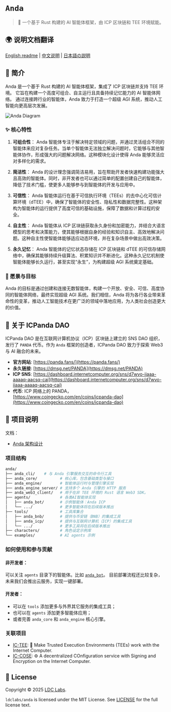 # `Anda`

> 🤖 一个基于 Rust 构建的 AI 智能体框架，由 ICP 区块链和 TEE 环境赋能。

## 🌍 说明文档翻译

[English readme](./README.md) | [中文说明](./README_CN.md) | [日本語の説明](./README_JA.md)

## 🐼 简介

Anda 是一个基于 Rust 构建的 AI 智能体框架，集成了 ICP 区块链并支持 TEE 环境。
它旨在构建一个高度可组合、自主运行且具备持续记忆能力的 AI 智能体网络。
通过连接跨行业的智能体，Anda 致力于打造一个超级 AGI 系统，推动人工智能向更高层次发展。

![Anda Diagram](./anda_diagram.webp)

### ✨ 核心特性

1. **可组合性**：
   Anda 智能体专注于解决特定领域的问题，并通过灵活组合不同的智能体来应对复杂任务。当单个智能体无法独立解决问题时，它能够与其他智能体协作，形成强大的问题解决网络。这种模块化设计使得 Anda 能够灵活应对多样化的需求。

2. **简洁性**：
   Anda 的设计理念强调简洁易用，旨在帮助开发者快速构建功能强大且高效的智能体。同时，非开发者也可以通过简单的配置创建自己的智能体，降低了技术门槛，使更多人能够参与到智能体的开发与应用中。

3. **可信性**：
   Anda 智能体运行在基于可信执行环境（TEEs）的去中心化可信计算环境（dTEE）中，确保了智能体的安全性、隐私性和数据完整性。这种架构为智能体的运行提供了高度可信的基础设施，保障了数据和计算过程的安全。

4. **自主性**：
   Anda 智能体从 ICP 区块链获取永久身份和加密能力，并结合大语言模型的思考和决策能力，使其能够根据自身的经验和知识自主、高效地解决问题。这种自主性使智能体能够适应动态环境，并在复杂场景中做出高效决策。

5. **永久记忆**：
   Anda 智能体的记忆状态存储在 ICP 区块链和 dTEE 的可信存储网络中，确保其能够持续升级算法、积累知识并不断进化。这种永久记忆机制使智能体能够长久运行，甚至实现“永生”，为构建超级 AGI 系统奠定基础。

### 🧠 愿景与目标

Anda 的目标是通过创建和连接无数智能体，构建一个开放、安全、可信、高度协同的智能体网络，最终实现超级 AGI 系统。我们相信，Anda 将为各行各业带来革命性的变革，推动人工智能技术在更广泛的领域中落地应用，为人类社会创造更大的价值。

## 🐼 关于 ICPanda DAO

ICPanda DAO 是在互联网计算机协议（ICP）区块链上建立的 SNS DAO 组织，发行了 `PANDA` 代币。作为 `Anda` 框架的创造者，ICPanda DAO 致力于探索 Web3 与 AI 融合的未来。

- **官方网站**: [https://panda.fans/](https://panda.fans/)
- **永久链接**: [https://dmsg.net/PANDA](https://dmsg.net/PANDA)
- **ICP SNS**: [https://dashboard.internetcomputer.org/sns/d7wvo-iiaaa-aaaaq-aacsq-cai](https://dashboard.internetcomputer.org/sns/d7wvo-iiaaa-aaaaq-aacsq-cai)
- **代币**: ICP 网络上的 PANDA，[https://www.coingecko.com/en/coins/icpanda-dao](https://www.coingecko.com/en/coins/icpanda-dao)

## 🔎 项目说明

文档：
- [Anda 架构设计](./docs/architecture_cn.md)

### 项目结构

```sh
anda/
├── anda_cli/    # 与 Anda 引擎服务交互的命令行工具
├── anda_core/          # 核心库，包含基础类型与接口
├── anda_engine/        # 智能体运行时与管理引擎实现
├── anda_engine_server/ # 支持多个 Anda 引擎的 HTTP 服务
├── anda_web3_client/   # 用于在非 TEE 环境的 Rust 语言 Web3 SDK。
├── agents/             # 各类AI智能体实现
│   ├── anda_bot/       # 示例智能体：Anda ICP
│   └── .../            # 更多智能体将在后续版本推出
├── tools/              # 工具库集合
│   ├── anda_bnb/       # 提供与币安链（BNB）的集成工具
│   ├── anda_icp/       # 提供与互联网计算机（ICP）的集成工具
│   └── .../            # 更多工具将在后续版本推出
├── characters/         # 角色设定示例库
└── examples/           # AI agents 示例
```

### 如何使用和参与贡献

#### 非开发者：

可以关注 `agents` 目录下的智能体。比如 [`anda_bot`](https://github.com/ldclabs/anda/tree/main/agents/anda_bot)。
目前部署流程还比较复杂，未来我们会推出云服务，实现一键部署。

#### 开发者：

- 可以在 `tools` 添加更多与外界其它服务的集成工具；
- 也可以在 `agents` 添加更多智能体应用；
- 或者完善 `anda_core` 和 `anda_engine` 核心引擎。

### 关联项目

- [IC-TEE](https://github.com/ldclabs/ic-tee): 🔐 Make Trusted Execution Environments (TEEs) work with the Internet Computer.
- [IC-COSE](https://github.com/ldclabs/ic-cose): ⚙️ A decentralized COnfiguration service with Signing and Encryption on the Internet Computer.

## 📝 License

Copyright © 2025 [LDC Labs](https://github.com/ldclabs).

`ldclabs/anda` is licensed under the MIT License. See [LICENSE](./LICENSE-MIT) for the full license text.
